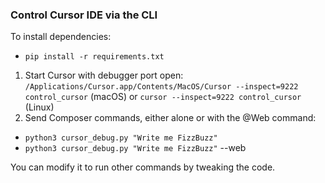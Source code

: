 ### Control Cursor IDE via the CLI

To install dependencies:
- `pip install -r requirements.txt`

1. Start Cursor with debugger port open: `/Applications/Cursor.app/Contents/MacOS/Cursor --inspect=9222 control_cursor` (macOS) or `cursor --inspect=9222 control_cursor` (Linux)
2. Send Composer commands, either alone or with the @Web command:
- `python3 cursor_debug.py "Write me FizzBuzz"`
- `python3 cursor_debug.py "Write me FizzBuzz"` --web 

You can modify it to run other commands by tweaking the code.